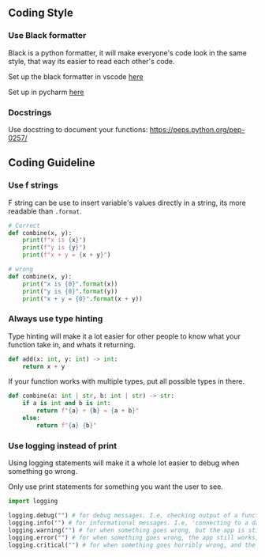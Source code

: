 ## Coding Style

### Use Black formatter

Black is a python formatter, it will make everyone's code look in the same style, that way its easier to read each other's code.

Set up the black formatter in vscode [here](https://code.visualstudio.com/docs/python/formatting)

Set up in pycharm [here](<https://www.jetbrains.com/help/pycharm/reformat-and-rearrange-code.html#format-python-code-with-black>)

### Docstrings
Use docstring to document your functions: https://peps.python.org/pep-0257/

## Coding Guideline

### Use f strings
F string can be use to insert variable's values directly in a string, its more readable than `.format`.

```py
# Correct
def combine(x, y):
    print(f"x is {x}")
    print(f"y is {y}")
    print(f"x + y = {x + y}")
```

```py
# wrong 
def combine(x, y):
    print("x is {0}".format(x))
    print("y is {0}".format(y))
    print("x + y = {0}".format(x + y))
```

### Always use type hinting
Type hinting will make it a lot easier for other people to know what your function take in, and whats it returning.

```py
def add(x: int, y: int) -> int:
    return x + y
```

If your function works with multiple types, put all possible types in there.

```py
def combine(a: int | str, b: int | str) -> str:
    if a is int and b is int:
        return f"{a} + {b} = {a + b}"
    else:
        return f"{a} {b}"
```

### Use logging instead of print

Using logging statements will make it a whole lot easier to debug when something go wrong.

Only use print statements for something you want the user to see.

```py
import logging

logging.debug("") # for debug messages. I.e, checking output of a function, etc..
logging.info("") # for informational messages. I.e, 'connecting to a datbase...', etc..
logging.warning("") # for when something goes wrong, but the app is still functions normally 
logging.error("") # for when something goes wrong, the app still works, but someone need to check it
logging.critical("") # for when something goes horribly wrong, and the app can not functions
```
